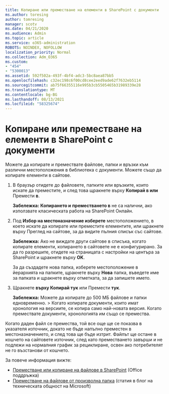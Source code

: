 ```yaml
---
title: Копиране или преместване на елементи в SharePoint с документи
ms.author: toresing
author: tomresing
manager: scotv
ms.date: 04/21/2020
ms.audience: Admin
ms.topic: article
ms.service: o365-administration
ROBOTS: NOINDEX, NOFOLLOW
localization_priority: Normal
ms.collection: Adm_O365
ms.custom:
- "454"
- "5300013"
ms.assetid: 592f502a-493f-4bf4-adc3-5bc8aea87bb5
ms.openlocfilehash: c32ec198c6f00cd8cee2eed9ade62f7632eb5114
ms.sourcegitcommit: ab75f66355116e995b3cb5505465b31989339e28
ms.translationtype: MT
ms.contentlocale: bg-BG
ms.lasthandoff: 08/13/2021
ms.locfileid: "58325674"
---
```

# <a name="copy-or-move-items-in-a-sharepoint-document-library"></a>Копиране или преместване на елементи в SharePoint с документи

Можете да копирате и премествате файлове, папки и връзки към различни местоположения в библиотека с документи. Можете също да копирате елементи в сайтове. 
  
1. В браузър отидете до файловете, папките или връзките, които искате да преместите, и след това щракнете върху **Копирай в или** Премести **в**.

    **Забележка:** **Копирането и** **преместването в** не са налични, ако използвате класическата работа на SharePoint Онлайн.
  
2. Под **Избор на местоназначение изберете** местоположението, в което искате  да копирате или преместите елементите, или щракнете върху Преглед на сайтове, за да видите пълния списък със сайтове.

    **Забележка:** Ако не виждате други сайтове в списъка, когато копирате елементи, копирането в сайтовете не е конфигурирано. За да го разрешите, отидете на страницата с настройки на центъра за SharePoint и щракнете върху **OK**.
  
    За да създадете нова папка, изберете местоположение в йерархията на папките, щракнете върху **Нова** папка, въведете име за папката и щракнете върху отметката, за да запишете името.

3. Щракнете **върху Копирай тук** или Премести **тук**.

    **Забележка:** Можете да копирате до 500 МБ файлове и папки едновременно. > Когато копирате документи, които имат хронология на версиите, се копира само най-новата версия. Когато премествате документи, хронологията им също се премества.
  
 Когато даден файл се премества, той все още ще се показва в указателя източник, докато не бъде напълно преместен в местоназначението, и след това ще бъде изтрит. Файлът ще остане в кошчето на сайтовете източник, след като преместването завърши и не подлежи на нормалния график за рециклиране, освен ако потребителят не го възстанови от кошчето.

За повече информация вижте:

 - [Преместване или копиране на файлове в SharePoint](https://support.office.com/article/move-or-copy-files-in-sharepoint-00e2f483-4df3-46be-a861-1f5f0c1a87bc) (Office поддръжка)
 - [Преместване на файлове от произволна папка](https://techcommunity.microsoft.com/t5/Microsoft-SharePoint-Blog/Now-move-files-anywhere-in-Office-365-SharePoint-and-OneDrive/ba-p/146973) (статия в блог на техническата общност на Microsoft)  